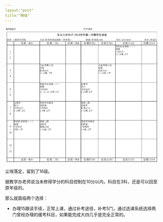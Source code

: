 ```yaml
---
layout:"post"
title:"降级"
---
```


![017-03-20-降级-1-课](../downloads/2017-03-20-降级-1-课表.png)

尘埃落定，留到了16级。

据教学办老师说当未修得学分的科目控制在10分以内，科目在3科，还是可以回至原年级的。

那么就面临两个选择：

- 办理15跟读手续，正常上课，通过补考途径，补考5门，通过选课系统选择两门曾经办理的缓考科目，如果能完成大四几乎是完全正常的。
